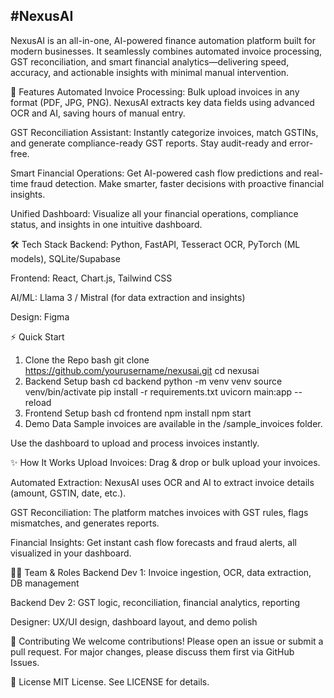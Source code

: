 #NexusAI
--
NexusAI is an all-in-one, AI-powered finance automation platform built for modern businesses. It seamlessly combines automated invoice processing, GST reconciliation, and smart financial analytics—delivering speed, accuracy, and actionable insights with minimal manual intervention.

🚀 Features
Automated Invoice Processing:
Bulk upload invoices in any format (PDF, JPG, PNG). NexusAI extracts key data fields using advanced OCR and AI, saving hours of manual entry.

GST Reconciliation Assistant:
Instantly categorize invoices, match GSTINs, and generate compliance-ready GST reports. Stay audit-ready and error-free.

Smart Financial Operations:
Get AI-powered cash flow predictions and real-time fraud detection. Make smarter, faster decisions with proactive financial insights.

Unified Dashboard:
Visualize all your financial operations, compliance status, and insights in one intuitive dashboard.

🛠️ Tech Stack
Backend: Python, FastAPI, Tesseract OCR, PyTorch (ML models), SQLite/Supabase

Frontend: React, Chart.js, Tailwind CSS

AI/ML: Llama 3 / Mistral (for data extraction and insights)

Design: Figma

⚡️ Quick Start
1. Clone the Repo
bash
git clone https://github.com/yourusername/nexusai.git
cd nexusai
2. Backend Setup
bash
cd backend
python -m venv venv
source venv/bin/activate
pip install -r requirements.txt
uvicorn main:app --reload
3. Frontend Setup
bash
cd frontend
npm install
npm start
4. Demo Data
Sample invoices are available in the /sample_invoices folder.

Use the dashboard to upload and process invoices instantly.

✨ How It Works
Upload Invoices:
Drag & drop or bulk upload your invoices.

Automated Extraction:
NexusAI uses OCR and AI to extract invoice details (amount, GSTIN, date, etc.).

GST Reconciliation:
The platform matches invoices with GST rules, flags mismatches, and generates reports.

Financial Insights:
Get instant cash flow forecasts and fraud alerts, all visualized in your dashboard.

🧑‍💻 Team & Roles
Backend Dev 1: Invoice ingestion, OCR, data extraction, DB management

Backend Dev 2: GST logic, reconciliation, financial analytics, reporting

Designer: UX/UI design, dashboard layout, and demo polish

🤝 Contributing
We welcome contributions! Please open an issue or submit a pull request.
For major changes, please discuss them first via GitHub Issues.

📄 License
MIT License. See LICENSE for details.
